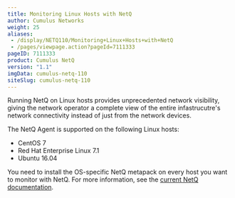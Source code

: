 ```yaml
---
title: Monitoring Linux Hosts with NetQ
author: Cumulus Networks
weight: 25
aliases:
 - /display/NETQ110/Monitoring+Linux+Hosts+with+NetQ
 - /pages/viewpage.action?pageId=7111333
pageID: 7111333
product: Cumulus NetQ
version: "1.1"
imgData: cumulus-netq-110
siteSlug: cumulus-netq-110
---
```

Running NetQ on Linux hosts provides unprecedented network visibility,
giving the network operator a complete view of the entire
infastrucutre's network connectivity instead of just from the network
devices.

The NetQ Agent is supported on the following Linux hosts:

  - CentOS 7
  - Red Hat Enterprise Linux 7.1
  - Ubuntu 16.04

You need to install the OS-specific NetQ metapack on every host you want
to monitor with NetQ. For more information, see the 
[current NetQ documentation](/cumulus-netq/Cumulus-NetQ-Deployment-Guide/Install-NetQ/).
